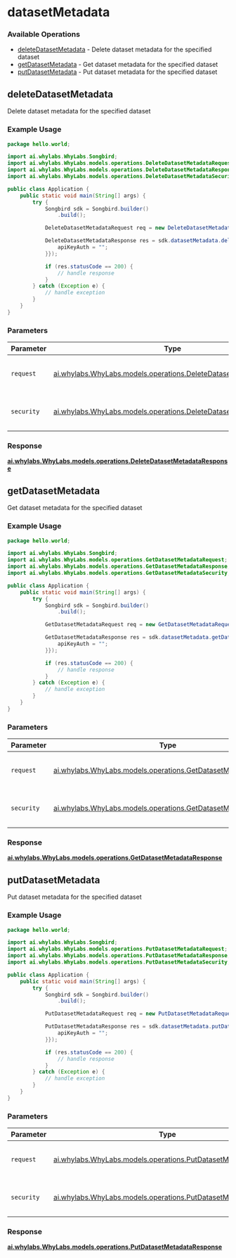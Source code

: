 # datasetMetadata

### Available Operations

* [deleteDatasetMetadata](#deletedatasetmetadata) - Delete dataset metadata for the specified dataset
* [getDatasetMetadata](#getdatasetmetadata) - Get dataset metadata for the specified dataset
* [putDatasetMetadata](#putdatasetmetadata) - Put dataset metadata for the specified dataset

## deleteDatasetMetadata

Delete dataset metadata for the specified dataset

### Example Usage

```java
package hello.world;

import ai.whylabs.WhyLabs.Songbird;
import ai.whylabs.WhyLabs.models.operations.DeleteDatasetMetadataRequest;
import ai.whylabs.WhyLabs.models.operations.DeleteDatasetMetadataResponse;
import ai.whylabs.WhyLabs.models.operations.DeleteDatasetMetadataSecurity;

public class Application {
    public static void main(String[] args) {
        try {
            Songbird sdk = Songbird.builder()
                .build();

            DeleteDatasetMetadataRequest req = new DeleteDatasetMetadataRequest("model-123", "org-123");            

            DeleteDatasetMetadataResponse res = sdk.datasetMetadata.deleteDatasetMetadata(req, new DeleteDatasetMetadataSecurity("dicta") {{
                apiKeyAuth = "";
            }});

            if (res.statusCode == 200) {
                // handle response
            }
        } catch (Exception e) {
            // handle exception
        }
    }
}
```

### Parameters

| Parameter                                                                                                                      | Type                                                                                                                           | Required                                                                                                                       | Description                                                                                                                    |
| ------------------------------------------------------------------------------------------------------------------------------ | ------------------------------------------------------------------------------------------------------------------------------ | ------------------------------------------------------------------------------------------------------------------------------ | ------------------------------------------------------------------------------------------------------------------------------ |
| `request`                                                                                                                      | [ai.whylabs.WhyLabs.models.operations.DeleteDatasetMetadataRequest](../../models/operations/DeleteDatasetMetadataRequest.md)   | :heavy_check_mark:                                                                                                             | The request object to use for the request.                                                                                     |
| `security`                                                                                                                     | [ai.whylabs.WhyLabs.models.operations.DeleteDatasetMetadataSecurity](../../models/operations/DeleteDatasetMetadataSecurity.md) | :heavy_check_mark:                                                                                                             | The security requirements to use for the request.                                                                              |


### Response

**[ai.whylabs.WhyLabs.models.operations.DeleteDatasetMetadataResponse](../../models/operations/DeleteDatasetMetadataResponse.md)**


## getDatasetMetadata

Get dataset metadata for the specified dataset

### Example Usage

```java
package hello.world;

import ai.whylabs.WhyLabs.Songbird;
import ai.whylabs.WhyLabs.models.operations.GetDatasetMetadataRequest;
import ai.whylabs.WhyLabs.models.operations.GetDatasetMetadataResponse;
import ai.whylabs.WhyLabs.models.operations.GetDatasetMetadataSecurity;

public class Application {
    public static void main(String[] args) {
        try {
            Songbird sdk = Songbird.builder()
                .build();

            GetDatasetMetadataRequest req = new GetDatasetMetadataRequest("model-123", "org-123");            

            GetDatasetMetadataResponse res = sdk.datasetMetadata.getDatasetMetadata(req, new GetDatasetMetadataSecurity("nam") {{
                apiKeyAuth = "";
            }});

            if (res.statusCode == 200) {
                // handle response
            }
        } catch (Exception e) {
            // handle exception
        }
    }
}
```

### Parameters

| Parameter                                                                                                                | Type                                                                                                                     | Required                                                                                                                 | Description                                                                                                              |
| ------------------------------------------------------------------------------------------------------------------------ | ------------------------------------------------------------------------------------------------------------------------ | ------------------------------------------------------------------------------------------------------------------------ | ------------------------------------------------------------------------------------------------------------------------ |
| `request`                                                                                                                | [ai.whylabs.WhyLabs.models.operations.GetDatasetMetadataRequest](../../models/operations/GetDatasetMetadataRequest.md)   | :heavy_check_mark:                                                                                                       | The request object to use for the request.                                                                               |
| `security`                                                                                                               | [ai.whylabs.WhyLabs.models.operations.GetDatasetMetadataSecurity](../../models/operations/GetDatasetMetadataSecurity.md) | :heavy_check_mark:                                                                                                       | The security requirements to use for the request.                                                                        |


### Response

**[ai.whylabs.WhyLabs.models.operations.GetDatasetMetadataResponse](../../models/operations/GetDatasetMetadataResponse.md)**


## putDatasetMetadata

Put dataset metadata for the specified dataset

### Example Usage

```java
package hello.world;

import ai.whylabs.WhyLabs.Songbird;
import ai.whylabs.WhyLabs.models.operations.PutDatasetMetadataRequest;
import ai.whylabs.WhyLabs.models.operations.PutDatasetMetadataResponse;
import ai.whylabs.WhyLabs.models.operations.PutDatasetMetadataSecurity;

public class Application {
    public static void main(String[] args) {
        try {
            Songbird sdk = Songbird.builder()
                .build();

            PutDatasetMetadataRequest req = new PutDatasetMetadataRequest("officia", "model-123", "org-123");            

            PutDatasetMetadataResponse res = sdk.datasetMetadata.putDatasetMetadata(req, new PutDatasetMetadataSecurity("occaecati") {{
                apiKeyAuth = "";
            }});

            if (res.statusCode == 200) {
                // handle response
            }
        } catch (Exception e) {
            // handle exception
        }
    }
}
```

### Parameters

| Parameter                                                                                                                | Type                                                                                                                     | Required                                                                                                                 | Description                                                                                                              |
| ------------------------------------------------------------------------------------------------------------------------ | ------------------------------------------------------------------------------------------------------------------------ | ------------------------------------------------------------------------------------------------------------------------ | ------------------------------------------------------------------------------------------------------------------------ |
| `request`                                                                                                                | [ai.whylabs.WhyLabs.models.operations.PutDatasetMetadataRequest](../../models/operations/PutDatasetMetadataRequest.md)   | :heavy_check_mark:                                                                                                       | The request object to use for the request.                                                                               |
| `security`                                                                                                               | [ai.whylabs.WhyLabs.models.operations.PutDatasetMetadataSecurity](../../models/operations/PutDatasetMetadataSecurity.md) | :heavy_check_mark:                                                                                                       | The security requirements to use for the request.                                                                        |


### Response

**[ai.whylabs.WhyLabs.models.operations.PutDatasetMetadataResponse](../../models/operations/PutDatasetMetadataResponse.md)**

